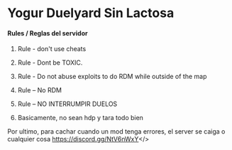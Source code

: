 # **Yogur Duelyard Sin Lactosa**

#### **Rules / Reglas del servidor**

1. Rule - don't use cheats

2. Rule - Dont be TOXIC.

3. Rule - Do not abuse exploits to do RDM while outside of the map

4. Rule – No RDM

5. Rule – NO INTERRUMPIR DUELOS

6. Basicamente, no sean hdp y tara todo bien

Por ultimo, para cachar cuando un mod tenga errores, el server se caiga o cualquier cosa
<a id="Link al discord del servidor">https://discord.gg/NtV6nWxY</>
